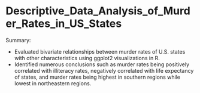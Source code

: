# Descriptive_Data_Analysis_of_Murder_Rates_in_US_States

Summary:

* Evaluated bivariate relationships between murder rates of U.S. states with other characteristics using ggplot2 visualizations in R.
* Identified numerous conclusions such as murder rates being positively correlated with illiteracy rates, negatively correlated with life expectancy of states, and murder rates being highest in southern regions while lowest in northeastern regions.
